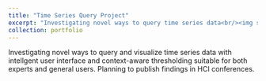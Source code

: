 ```yaml
---
title: "Time Series Query Project"
excerpt: "Investigating novel ways to query time series data<br/><img src='/images/wip.png'>"
collection: portfolio
---
```


Investigating novel ways to query and visualize time series data with intellgent user interface and context-aware thresholding suitable for both experts and general users. Planning to publish findings in HCI conferences.  